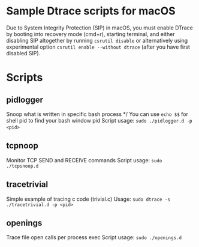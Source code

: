 # Sample Dtrace scripts for macOS

Due to System Integrity Protection (SIP) in macOS, you must enable DTrace by booting into recovery mode (cmd+r), starting terminal, and either disabling SIP altogether by running `csrutil disable` or alternatively using experimental option `csrutil enable --without dtrace` (after you have first disabled SIP).

# Scripts

## pidlogger
Snoop what is written in specific bash process */
You can use `echo $$` for shell pid to find your bash window pid
Script usage: `sudo ./pidlogger.d -p <pid>`
  
## tcpnoop
Monitor TCP SEND and RECEIVE commands
Script usage: `sudo ./tcpsnoop.d`

## tracetrivial
Simple example of tracing c code (trivial.c)
Usage: `sudo dtrace -s ./tracetrivial.d -p <pid>`

## openings
Trace file open calls per process exec
Script usage: `sudo ./openings.d`
